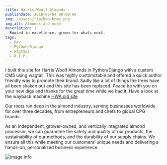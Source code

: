 ```yaml
---
title: Harris Woolf Almonds
publishDate: 2018-06-04 00:00:00
img: /assets/rip/hwa-home.png
img_alt: Almonds and more
description: |
  Rooted in excellence, grown for whats next.
tags:
  - Dev
  - Python/Django
  - Wagtail
  - R.I.P.
---
```


I built this site for Harris Woolf Almonds in Python/Django with a custom CMS using wagtail. This was highly customizable and offered a quick author friendly way to promote their brand. Sadly like a lot of things the trees have all been shaken out and this site has been replaced. Peace be with you on your new digs and thanks for the great time while we had it. 
Have a look at the wayback machine <a href="https://web.archive.org/web/20230531160326/https://harriswoolfalmonds.com/about-us/" target="_blank">HWA old site</a>

Our roots run deep in the almond industry, serving businesses worldwide for over three decades, from entrepreneurs and chefs to global CPG brands.

As an independent, grower-owned, and vertically integrated almond processor, we can guarantee the safety and quality of our products, the sustainability of our methods, and the durability of our supply chains. We ensure all this while meeting our customers’ unique needs and delivering a hands-on, personalized business experience.

![image info](/public/assets/rip/hwa-about.png)